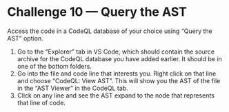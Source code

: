 # Challenge 10 — Query the AST

Access the code in a CodeQL database of your choice using “Query the AST” option.

1. Go to the “Explorer” tab in VS Code, which should contain the source archive for the CodeQL database you have added earlier. It should be in one of the bottom folders.
2. Go into the file and code line that interests you. Right click on that line and choose “CodeQL: View AST”. This will show you the AST of the file in the “AST Viewer” in the CodeQL tab.
3. Click on any line and see the AST expand to the node that represents that line of code.
